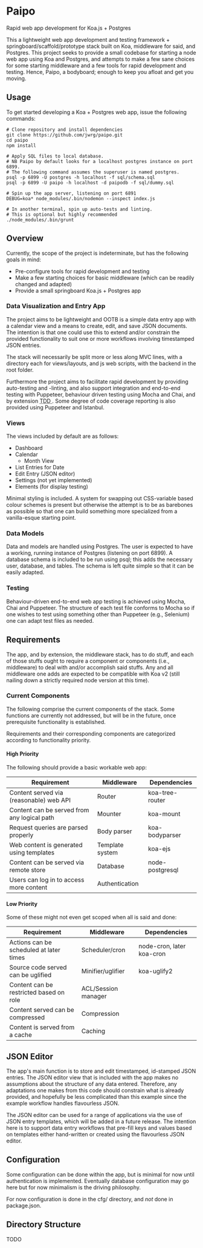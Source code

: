 # Paipo

Rapid web app development for Koa.js + Postgres

This a lightweight web app development and testing
framework + springboard/scaffold/prototype stack
built on Koa, middleware for said, and Postgres.  This 
project seeks to provide a small codebase for starting a
node web app using Koa and Postgres, and attempts to
make a few sane choices for some starting middleware
and a few tools for rapid development and testing.  Hence, 
Paipo, a bodyboard; enough to keep you afloat and get you 
moving.

## Usage

To get started developing a Koa + Postgres web app,
issue the following commands:

```Shell
# Clone repository and install dependencies
git clone https://github.com/jwrg/paipo.git
cd paipo
npm install

# Apply SQL files to local database.
# NB Paipo by default looks for a localhost postgres instance on port 6899.
# The following command assumes the superuser is named postgres.
psql -p 6899 -U postgres -h localhost -f sql/schema.sql
psql -p 6899 -U paipo -h localhost -d paipodb -f sql/dummy.sql

# Spin up the app server, listening on port 6891
DEBUG=koa* node_modules/.bin/nodemon --inspect index.js

# In another terminal, spin up auto-tests and linting.
# This is optional but highly recommended
./node_modules/.bin/grunt

```

## Overview

Currently, the scope of the project is indeterminate,
but has the following goals in mind:

* Pre-configure tools for rapid development and testing
* Make a few starting choices for basic middleware (which
can be readily changed and adapted)
* Provide a small springboard Koa.js + Postgres app

### Data Visualization and Entry App

The project aims to be lightweight and OOTB is a simple
data entry app with a calendar view and a means to create,
edit, and save JSON documents.  The intention is that
one could use this to extend and/or constrain the provided
functionality to suit one or more workflows involving
timestamped JSON entries.

The stack will necessarily be split more or less along
MVC lines, with a directory each for views/layouts,
and js web scripts, with the backend in the root
folder.

Furthermore the project aims to facilitate rapid
development by providing auto-testing and -linting, and 
also support integration and end-to-end testing with
Puppeteer, behaviour driven testing using Mocha and Chai,
and by extension <abbr title="Test Driven Development">TDD
</abbr>.  Some degree of code coverage reporting is also
provided using Puppeteer and Istanbul.

### Views

The views included by default are as follows:

* Dashboard
* Calendar
  * Month View
* List Entries for Date
* Edit Entry (JSON editor)
* Settings (not yet implemented)
* Elements (for display testing)

Minimal styling is included.  A system for swapping out
CSS-variable based colour schemes is present but otherwise
the attempt is to be as barebones as possible so that one
can build something more specialized from a vanilla-esque
starting point.

### Data Models

Data and models are handled using Postgres.  The user
is expected to have a working, running instance of
Postgres (listening on port 6899).  A database schema
is included to be run using psql; this adds the necessary
user, database, and tables.  The schema is left quite
simple so that it can be easily adapted.

### Testing

Behaviour-driven end-to-end web app testing is achieved 
using Mocha, Chai and Puppeteer.  The structure of each 
test file conforms to Mocha so if one wishes to test using 
something other than Puppeteer (e.g., Selenium) one can 
adapt test files as needed.

## Requirements

The app, and by extension, the middleware stack, has 
to do stuff, and each of those stuffs ought to require
a component or components (i.e., middleware) to deal
with and/or accomplish said stuffs.  Any and all middleware
one adds are expected to be compatible with Koa v2 (still
nailing down a strictly required node version at this time).

### Current Components

The following comprise the current components of the stack.
Some functions are currently not addressed, but will be
in the future, once prerequisite functionality is
established.

Requirements and their corresponding components are
categorized according to functionality priority.

#### High Priority

The following should provide a basic workable web app:

Requirement | Middleware | Dependencies
--- | --- | ---
Content served via (reasonable) web API | Router | koa-tree-router
Content can be served from any logical path | Mounter | koa-mount
Request queries are parsed properly | Body parser | koa-bodyparser
Web content is generated using templates | Template system | koa-ejs
Content can be served via remote store | Database | node-postgresql
Users can log in to access more content | Authentication |

#### Low Priority

Some of these might not even get scoped when all is said and done:

Requirement | Middleware | Dependencies
--- | --- | ---
Actions can be scheduled at later times | Scheduler/cron | node-cron, later koa-cron
Source code served can be uglified | Minifier/uglifier | koa-uglify2
Content can be restricted based on role | ACL/Session manager | 
Content served can be compressed | Compression | 
Content is served from a cache | Caching | 

## JSON Editor

The app's main function is to store and edit timestamped,
id-stamped JSON entries.  The JSON editor view that is
included with the app makes no assumptions about the
structure of any data entered.  Therefore, any adaptations
one makes from this code should constrain what is already
provided, and hopefully be less complicated than
this example since the example workflow handles flavourless
JSON.

The JSON editor can be used for a range of applications
via the use of JSON entry templates, which will be added
in a future release.  The intention here is to support
data entry workflows that pre-fill keys and values based
on templates either hand-written or created using the
flavourless JSON editor.

## Configuration

Some configuration can be done within the app, but is
minimal for now until authentication is implemented.
Eventually database configuration may go here but for
now minimalism is the driving philosophy.

For now configuration is done in the cfg/ directory, 
and *not* done in package.json.


## Directory Structure

TODO
